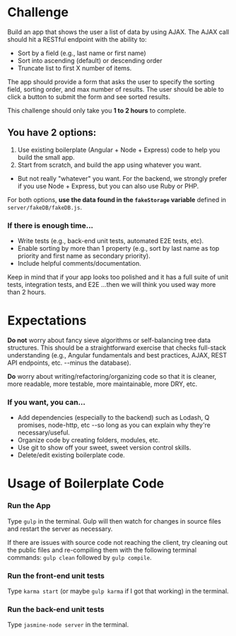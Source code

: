 # Challenge

Build an app that shows the user a list of data by using AJAX. The AJAX call should hit a RESTful endpoint with the ability to:
- Sort by a field (e.g., last name or first name)
- Sort into ascending (default) or descending order
- Truncate list to first X number of items.

The app should provide a form that asks the user to specify the sorting field, sorting order, and max number of results. The user should be able to click a button to submit the form and see sorted results.

This challenge should only take you **1 to 2 hours** to complete.

## You have 2 options:
1. Use existing boilerplate (Angular + Node + Express) code to help you build the small app.
2. Start from scratch, and build the app using whatever you want.
  - But not really "whatever" you want. For the backend, we strongly prefer if you use Node + Express, but you can also use Ruby or PHP.

For both options, **use the data found in the `fakeStorage` variable** defined in `server/fakeDB/fakeDB.js`.

### If there is enough time...

- Write tests (e.g., back-end unit tests, automated E2E tests, etc).
- Enable sorting by more than 1 property (e.g., sort by last name as top priority and first name as secondary priority).
- Include helpful comments/documentation.

Keep in mind that if your app looks too polished and it has a full suite of unit tests, integration tests, and E2E ...then we will think you used way more than 2 hours.

# Expectations

**Do not** worry about fancy sieve algorithms or self-balancing tree data structures. This should be a straightforward exercise that checks full-stack understanding (e.g., Angular fundamentals and best practices, AJAX, REST API endpoints, etc. --minus the database).

**Do** worry about writing/refactoring/organizing code so that it is cleaner, more readable, more testable, more maintainable, more DRY, etc.

### If you want, you can...
- Add dependencies (especially to the backend) such as Lodash, Q promises, node-http, etc --so long as you can explain why they're necessary/useful.
- Organize code by creating folders, modules, etc.
- Use git to show off your sweet, sweet version control skills.
- Delete/edit existing boilerplate code.

# Usage of Boilerplate Code

### Run the App

Type `gulp` in the terminal. Gulp will then watch for changes in source files and restart the server as necessary.

If there are issues with source code not reaching the client, try cleaning out the public files and re-compiling them with the following terminal commands: `gulp clean` followed by `gulp compile`.

### Run the front-end unit tests

Type `karma start` (or maybe `gulp karma` if I got that working) in the terminal.

### Run the back-end unit tests

Type `jasmine-node server` in the terminal.
